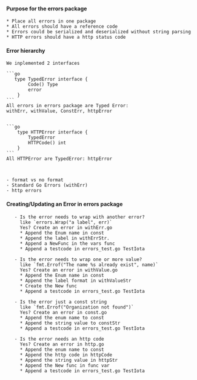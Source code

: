 #### Purpose for the errors package
    * Place all errors in one package
    * All errors should have a reference code
    * Errors could be serialized and deserialized without string parsing
    * HTTP errors should have a http status code

#### Error hierarchy
    We inplemented 2 interfaces

    ```go
       type TypedError interface {
	        Code() Type
	        error
        }
    ```
    All errors in errors package are Typed Error:
    withErr, withValue, ConstErr, httpError 


    ```go
        type HTTPError interface {
	        TypedError
	        HTTPCode() int
        }
    ```
    All HTTPError are TypedError: httpError



    - format vs no format
    - Standard Go Errors (withErr)
    - http errors

#### Creating/Updating an Error in errors package
       - Is the error needs to wrap with another error?
         like `errors.Wrap("a label", err)`
         Yes? Create an error in withErr.go
         * Append the Enum name in const
         * Append the label in withErrStr.
         * Append a NewFunc in the vars func
         * Append a testcode in errors_test.go TestIota 
       
       - Is the error needs to wrap one or more value?
         like `fmt.Errof("The name %s already exist", name)`
         Yes? Create an error in withValue.go
         * Append the Enum name in const
         * Append the label format in withValueStr
         * Create the New func 
         * Append a testcode in errors_test.go TestIota
       
       - Is the error just a const string
         like `fmt.Errof("Organization not found")`
         Yes? Create an error in const.go
         * Append the enum name to const
         * Append the string value to constStr
         * Append a testcode in errors_test.go TestIota 

       - Is the error needs an http code
         Yes? Create an error in http.go
         * Append the enum name to const
         * Append the http code in httpCode
         * Append the string value in httpStr
         * Append the New func in func var
         * Append a testcode in errors_test.go TestIota
          